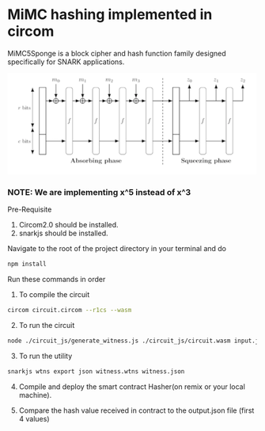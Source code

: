 # MiMC hashing implemented in circom

MiMC5Sponge is a block cipher and hash function family designed specifically for SNARK applications.

![plot](./images/Sponge_Feistal_algorithm.png)

### NOTE: We are implementing x^5 instead of x^3

Pre-Requisite

1. Circom2.0 should be installed.
2. snarkjs should be installed.

Navigate to the root of the project directory in your terminal and do

```bash
npm install
```

Run these commands in order

1. To compile the circuit

```bash
circom circuit.circom --r1cs --wasm
```

2. To run the circuit

```bash
node ./circuit_js/generate_witness.js ./circuit_js/circuit.wasm input.json witness.wtns
```

3. To run the utility

```bash
snarkjs wtns export json witness.wtns witness.json
```

4. Compile and deploy the smart contract Hasher(on remix or your local machine).

5. Compare the hash value received in contract to the output.json file (first 4 values)
